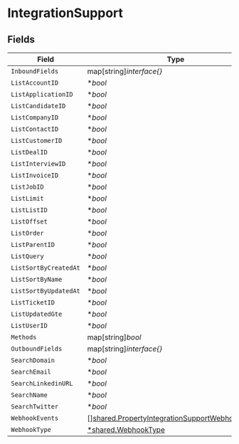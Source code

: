 # IntegrationSupport


## Fields

| Field                                                                                                                     | Type                                                                                                                      | Required                                                                                                                  | Description                                                                                                               |
| ------------------------------------------------------------------------------------------------------------------------- | ------------------------------------------------------------------------------------------------------------------------- | ------------------------------------------------------------------------------------------------------------------------- | ------------------------------------------------------------------------------------------------------------------------- |
| `InboundFields`                                                                                                           | map[string]*interface{}*                                                                                                  | :heavy_minus_sign:                                                                                                        | N/A                                                                                                                       |
| `ListAccountID`                                                                                                           | **bool*                                                                                                                   | :heavy_minus_sign:                                                                                                        | N/A                                                                                                                       |
| `ListApplicationID`                                                                                                       | **bool*                                                                                                                   | :heavy_minus_sign:                                                                                                        | N/A                                                                                                                       |
| `ListCandidateID`                                                                                                         | **bool*                                                                                                                   | :heavy_minus_sign:                                                                                                        | N/A                                                                                                                       |
| `ListCompanyID`                                                                                                           | **bool*                                                                                                                   | :heavy_minus_sign:                                                                                                        | N/A                                                                                                                       |
| `ListContactID`                                                                                                           | **bool*                                                                                                                   | :heavy_minus_sign:                                                                                                        | N/A                                                                                                                       |
| `ListCustomerID`                                                                                                          | **bool*                                                                                                                   | :heavy_minus_sign:                                                                                                        | N/A                                                                                                                       |
| `ListDealID`                                                                                                              | **bool*                                                                                                                   | :heavy_minus_sign:                                                                                                        | N/A                                                                                                                       |
| `ListInterviewID`                                                                                                         | **bool*                                                                                                                   | :heavy_minus_sign:                                                                                                        | N/A                                                                                                                       |
| `ListInvoiceID`                                                                                                           | **bool*                                                                                                                   | :heavy_minus_sign:                                                                                                        | N/A                                                                                                                       |
| `ListJobID`                                                                                                               | **bool*                                                                                                                   | :heavy_minus_sign:                                                                                                        | N/A                                                                                                                       |
| `ListLimit`                                                                                                               | **bool*                                                                                                                   | :heavy_minus_sign:                                                                                                        | N/A                                                                                                                       |
| `ListListID`                                                                                                              | **bool*                                                                                                                   | :heavy_minus_sign:                                                                                                        | N/A                                                                                                                       |
| `ListOffset`                                                                                                              | **bool*                                                                                                                   | :heavy_minus_sign:                                                                                                        | N/A                                                                                                                       |
| `ListOrder`                                                                                                               | **bool*                                                                                                                   | :heavy_minus_sign:                                                                                                        | N/A                                                                                                                       |
| `ListParentID`                                                                                                            | **bool*                                                                                                                   | :heavy_minus_sign:                                                                                                        | N/A                                                                                                                       |
| `ListQuery`                                                                                                               | **bool*                                                                                                                   | :heavy_minus_sign:                                                                                                        | N/A                                                                                                                       |
| `ListSortByCreatedAt`                                                                                                     | **bool*                                                                                                                   | :heavy_minus_sign:                                                                                                        | N/A                                                                                                                       |
| `ListSortByName`                                                                                                          | **bool*                                                                                                                   | :heavy_minus_sign:                                                                                                        | N/A                                                                                                                       |
| `ListSortByUpdatedAt`                                                                                                     | **bool*                                                                                                                   | :heavy_minus_sign:                                                                                                        | N/A                                                                                                                       |
| `ListTicketID`                                                                                                            | **bool*                                                                                                                   | :heavy_minus_sign:                                                                                                        | N/A                                                                                                                       |
| `ListUpdatedGte`                                                                                                          | **bool*                                                                                                                   | :heavy_minus_sign:                                                                                                        | N/A                                                                                                                       |
| `ListUserID`                                                                                                              | **bool*                                                                                                                   | :heavy_minus_sign:                                                                                                        | N/A                                                                                                                       |
| `Methods`                                                                                                                 | map[string]*bool*                                                                                                         | :heavy_minus_sign:                                                                                                        | N/A                                                                                                                       |
| `OutboundFields`                                                                                                          | map[string]*interface{}*                                                                                                  | :heavy_minus_sign:                                                                                                        | N/A                                                                                                                       |
| `SearchDomain`                                                                                                            | **bool*                                                                                                                   | :heavy_minus_sign:                                                                                                        | N/A                                                                                                                       |
| `SearchEmail`                                                                                                             | **bool*                                                                                                                   | :heavy_minus_sign:                                                                                                        | N/A                                                                                                                       |
| `SearchLinkedinURL`                                                                                                       | **bool*                                                                                                                   | :heavy_minus_sign:                                                                                                        | N/A                                                                                                                       |
| `SearchName`                                                                                                              | **bool*                                                                                                                   | :heavy_minus_sign:                                                                                                        | N/A                                                                                                                       |
| `SearchTwitter`                                                                                                           | **bool*                                                                                                                   | :heavy_minus_sign:                                                                                                        | N/A                                                                                                                       |
| `WebhookEvents`                                                                                                           | [][shared.PropertyIntegrationSupportWebhookEvents](../../../pkg/models/shared/propertyintegrationsupportwebhookevents.md) | :heavy_minus_sign:                                                                                                        | N/A                                                                                                                       |
| `WebhookType`                                                                                                             | [*shared.WebhookType](../../../pkg/models/shared/webhooktype.md)                                                          | :heavy_minus_sign:                                                                                                        | N/A                                                                                                                       |